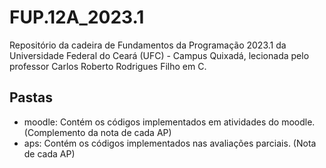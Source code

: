 # FUP.12A_2023.1
Repositório da cadeira de Fundamentos da Programação 2023.1 da Universidade Federal do Ceará (UFC) - Campus Quixadá, lecionada pelo professor Carlos Roberto Rodrigues Filho em C.

## Pastas
- moodle: Contém os códigos implementados em atividades do moodle. (Complemento da nota de cada AP)
- aps: Contém os códigos implementados nas avaliações parciais. (Nota de cada AP)
